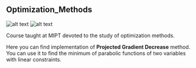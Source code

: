 ## Optimization_Methods
<p float="left">
<img src="https://img.shields.io/badge/Language-Jupyter notebook-blue" alt="alt text">
<img src="https://img.shields.io/badge/license-MIT-green" alt="alt text">
</p>
Course taught at MIPT devoted to the study of optimization methods.

Here you can find implementation of __Projected Gradient Decrease__ method. You can use it to find the minimum of parabolic functions of two variables with linear constraints.
